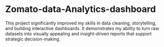 # Zomato-data-Analytics-dashboard
This project significantly improved my skills in data cleaning, storytelling, and building interactive dashboards. It demonstrates my ability to turn raw datasets into visually appealing and insight-driven reports that support strategic decision-making.
